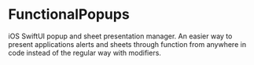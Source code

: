 # FunctionalPopups

iOS SwiftUI popup and sheet presentation manager. An easier way to present applications alerts and sheets through function from anywhere in code instead of the regular way with modifiers.
